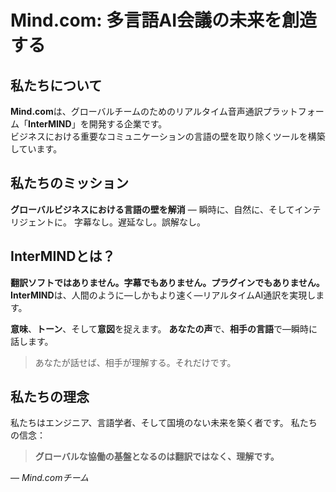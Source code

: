 # Mind.com: 多言語AI会議の未来を創造する

## 私たちについて

**Mind.com**は、グローバルチームのためのリアルタイム音声通訳プラットフォーム「**InterMIND**」を開発する企業です。  
ビジネスにおける重要なコミュニケーションの言語の壁を取り除くツールを構築しています。

## 私たちのミッション

**グローバルビジネスにおける言語の壁を解消** — 瞬時に、自然に、そしてインテリジェントに。
字幕なし。遅延なし。誤解なし。

## InterMINDとは？

**翻訳ソフトではありません。字幕でもありません。プラグインでもありません。**  
**InterMIND**は、人間のように―しかもより速く―リアルタイムAI通訳を実現します。

**意味**、**トーン**、そして**意図**を捉えます。
**あなたの声**で、**相手の言語**で―瞬時に話します。

> あなたが話せば、相手が理解する。それだけです。

## 私たちの理念

私たちはエンジニア、言語学者、そして国境のない未来を築く者です。
私たちの信念：

> **グローバルな協働の基盤となるのは翻訳ではなく、理解です。**

— _Mind.comチーム_
